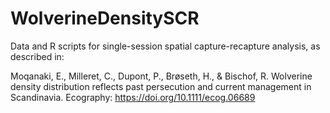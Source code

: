 # WolverineDensitySCR

Data and R scripts for single-session spatial capture-recapture analysis, as described in:

Moqanaki, E., Milleret, C., Dupont, P., Brøseth, H., & Bischof, R. Wolverine density distribution reflects past persecution and current management in Scandinavia. Ecography: https://doi.org/10.1111/ecog.06689
